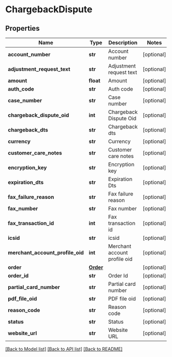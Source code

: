 # ChargebackDispute

## Properties
Name | Type | Description | Notes
------------ | ------------- | ------------- | -------------
**account_number** | **str** | Account number | [optional] 
**adjustment_request_text** | **str** | Adjustment request text | [optional] 
**amount** | **float** | Amount | [optional] 
**auth_code** | **str** | Auth code | [optional] 
**case_number** | **str** | Case number | [optional] 
**chargeback_dispute_oid** | **int** | Chargeback Dispute Oid | [optional] 
**chargeback_dts** | **str** | Chargeback dts | [optional] 
**currency** | **str** | Currency | [optional] 
**customer_care_notes** | **str** | Customer care notes | [optional] 
**encryption_key** | **str** | Encryption key | [optional] 
**expiration_dts** | **str** | Expiration Dts | [optional] 
**fax_failure_reason** | **str** | Fax failure reason | [optional] 
**fax_number** | **str** | Fax number | [optional] 
**fax_transaction_id** | **int** | Fax transaction id | [optional] 
**icsid** | **str** | icsid | [optional] 
**merchant_account_profile_oid** | **int** | Merchant account profile oid | [optional] 
**order** | [**Order**](Order.md) |  | [optional] 
**order_id** | **str** | Order Id | [optional] 
**partial_card_number** | **str** | Partial card number | [optional] 
**pdf_file_oid** | **str** | PDF file oid | [optional] 
**reason_code** | **str** | Reason code | [optional] 
**status** | **str** | Status | [optional] 
**website_url** | **str** | Website URL | [optional] 

[[Back to Model list]](../README.md#documentation-for-models) [[Back to API list]](../README.md#documentation-for-api-endpoints) [[Back to README]](../README.md)


